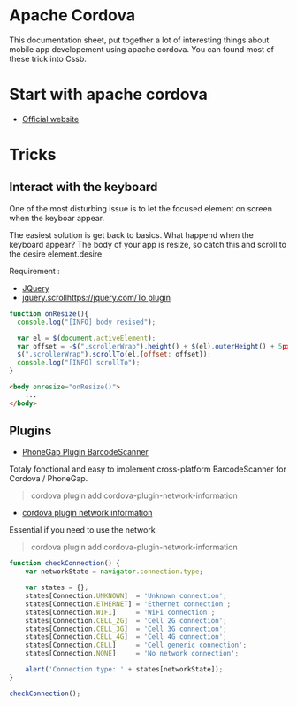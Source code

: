 Apache Cordova
===

This documentation sheet, put together a lot of interesting things about mobile app developement using apache cordova. You can found most of these trick into Cssb.

# Start with apache cordova

* [Official website](https://cordova.apache.org/)

# Tricks

## Interact with the keyboard

One of the most disturbing issue is to let the focused element on screen when the keyboar appear.

The easiest solution is get back to basics. What happend when the keyboard appear? The body of your app is resize, so catch this and scroll to the desire element.desire

Requirement :
* [JQuery](https://jquery.com/)
* [jquery.scrollhttps://jquery.com/To plugin](https://github.com/flesler/jquery.scrollTo)

``` javascript
function onResize(){
  console.log("[INFO] body resised");

  var el = $(document.activeElement);
  var offset = -$(".scrollerWrap").height() + $(el).outerHeight() + 5px;
  $(".scrollerWrap").scrollTo(el,{offset: offset});
  console.log("[INFO] scrollTo");
}
```

``` html
<body onresize="onResize()">
    ...
</body>
```

## Plugins

* [PhoneGap Plugin BarcodeScanner](https://github.com/phonegap/phonegap-plugin-barcodescanner)

Totaly fonctional and easy to implement cross-platform BarcodeScanner for Cordova / PhoneGap.

> cordova plugin add cordova-plugin-network-information

* [cordova plugin network information](https://github.com/phonegap/phonegap-plugin-barcodescanner)

Essential if you need to use the network

> cordova plugin add cordova-plugin-network-information

``` javascript
function checkConnection() {
    var networkState = navigator.connection.type;

    var states = {};
    states[Connection.UNKNOWN]  = 'Unknown connection';
    states[Connection.ETHERNET] = 'Ethernet connection';
    states[Connection.WIFI]     = 'WiFi connection';
    states[Connection.CELL_2G]  = 'Cell 2G connection';
    states[Connection.CELL_3G]  = 'Cell 3G connection';
    states[Connection.CELL_4G]  = 'Cell 4G connection';
    states[Connection.CELL]     = 'Cell generic connection';
    states[Connection.NONE]     = 'No network connection';

    alert('Connection type: ' + states[networkState]);
}

checkConnection();
```